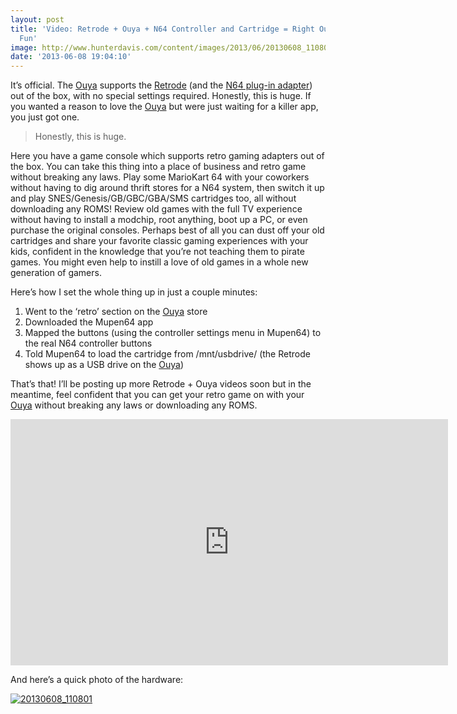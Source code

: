 ```yaml
---
layout: post
title: 'Video: Retrode + Ouya + N64 Controller and Cartridge = Right Out of The Box
  Fun'
image: http://www.hunterdavis.com/content/images/2013/06/20130608_110801.jpg
date: '2013-06-08 19:04:10'
---
```



It’s official. The [Ouya](http://www.ouya.tv/) supports the [Retrode](http://www.retrode.org/) (and the [N64 plug-in adapter](https://www.retrode.com/plug-in-adapters/)) out of the box, with no special settings required. Honestly, this is huge. If you wanted a reason to love the [Ouya](http://www.ouya.tv/) but were just waiting for a killer app, you just got one.

> Honestly, this is huge.

Here you have a game console which supports retro gaming adapters out of the box. You can take this thing into a place of business and retro game without breaking any laws. Play some MarioKart 64 with your coworkers without having to dig around thrift stores for a N64 system, then switch it up and play SNES/Genesis/GB/GBC/GBA/SMS cartridges too, all without downloading any ROMS! Review old games with the full TV experience without having to install a modchip, root anything, boot up a PC, or even purchase the original consoles. Perhaps best of all you can dust off your old cartridges and share your favorite classic gaming experiences with your kids, confident in the knowledge that you’re not teaching them to pirate games. You might even help to instill a love of old games in a whole new generation of gamers.

Here’s how I set the whole thing up in just a couple minutes:

1. Went to the ‘retro’ section on the [Ouya](http://www.ouya.tv/) store
2. Downloaded the Mupen64 app
3. Mapped the buttons (using the controller settings menu in Mupen64) to the real N64 controller buttons
4. Told Mupen64 to load the cartridge from /mnt/usbdrive/ (the Retrode shows up as a USB drive on the [Ouya](http://www.ouya.tv/))

That’s that! I’ll be posting up more Retrode + Ouya videos soon but in the meantime, feel confident that you can get your retro game on with your [Ouya](http://www.ouya.tv/) without breaking any laws or downloading any ROMS.

<iframe allowfullscreen="" frameborder="0" height="394" src="http://www.youtube.com/embed/roK3pij8n-o?feature=oembed" width="700"></iframe>

And here’s a quick photo of the hardware:

[![20130608_110801](http://www.hunterdavis.com/content/images/2013/06/20130608_110801-300x224.jpg)](http://www.hunterdavis.com/content/images/2013/06/20130608_110801.jpg)


